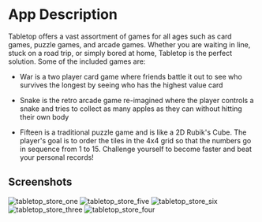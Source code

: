 # App Description

Tabletop offers a vast assortment of games for all ages such as card games, puzzle games, and arcade games. Whether you are waiting in line, stuck on a road trip, or simply bored at home, Tabletop is the perfect solution. Some of the included games are:

- War is a two player card game where friends battle it out to see who survives the longest by seeing who has the highest value card

- Snake is the retro arcade game re-imagined where the player controls a snake and tries to collect as many apples as they can without hitting their own body

- Fifteen is a traditional puzzle game and is like a 2D Rubik's Cube. The player's goal is to order the tiles in the 4x4 grid so that the numbers go in sequence from 1 to 15. Challenge yourself to become faster and beat your personal records!

## Screenshots

![tabletop_store_one](https://github.com/user-attachments/assets/dee3f4f8-3076-4c7b-ad36-5a76bbf84e1f)
![tabletop_store_five](https://github.com/user-attachments/assets/8db0ae98-bedb-45bb-824c-4fdd9cfb7e6c)
![tabletop_store_six](https://github.com/user-attachments/assets/fb334bc0-f1e0-4764-9e9b-1cd2982f1363)
![tabletop_store_three](https://github.com/user-attachments/assets/4f3aba81-7fec-4ede-9853-845fe06ec17b)
![tabletop_store_four](https://github.com/user-attachments/assets/8bc6c828-4ac1-4c6e-b524-e8892bcb55f1)
